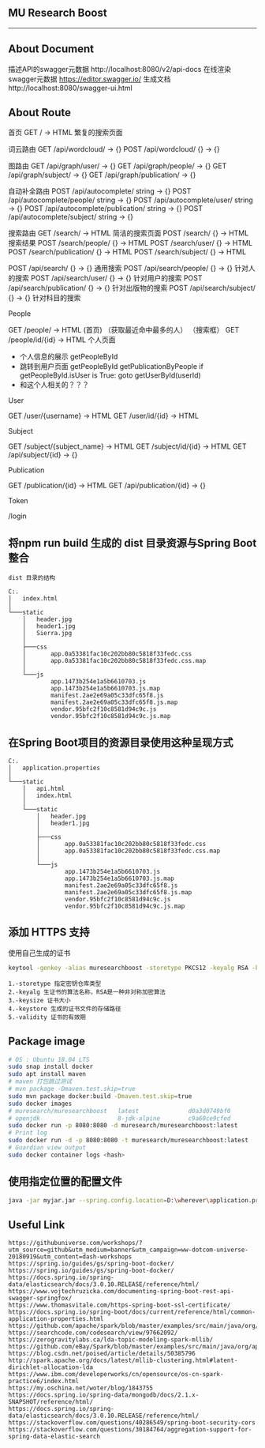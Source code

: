 ## MU Research Boost
---

## About Document

描述API的swagger元数据
http://localhost:8080/v2/api-docs
在线渲染swagger元数据
https://editor.swagger.io/
生成文档
http://localhost:8080/swagger-ui.html

## About Route

首页
GET / -> HTML 繁复的搜索页面

词云路由
GET /api/wordcloud/ -> {} 
POST /api/wordcloud/ {} -> {}

图路由
GET /api/graph/user/ -> {}
GET /api/graph/people/ -> {}
GET /api/graph/subject/ -> {}
GET /api/graph/publication/ -> {}

自动补全路由
POST /api/autocomplete/ string -> {} 
POST /api/autocomplete/people/ string -> {}
POST /api/autocomplete/user/ string -> {}
POST /api/autocomplete/publication/ string -> {}
POST /api/autocomplete/subject/ string -> {}

搜索路由
GET /search/ -> HTML 简洁的搜索页面
POST /search/ {} -> HTML 搜索结果
POST /search/people/ {} -> HTML
POST /search/user/ {} -> HTML
POST /search/publication/ {} -> HTML
POST /search/subject/ {} -> HTML

POST /api/search/ {} -> {}        通用搜索
POST /api/search/people/ {} -> {} 针对人的搜索
POST /api/search/user/ {} -> {} 针对用户的搜索
POST /api/search/publication/ {} -> {} 针对出版物的搜索
POST /api/search/subject/ {} -> {} 针对科目的搜索

People
 
GET /people/ -> HTML (首页) （获取最近命中最多的人） （搜索框）
GET /people/id/{id} -> HTML 个人页面
- 个人信息的展示
    getPeopleById
- 跳转到用户页面
    getPeopleById
    getPublicationByPeople
    if getPeopleById.isUser is True:
        goto getUserById(userId)
- 和这个人相关的？？？

User

GET /user/{username} -> HTML
GET /user/id/{id} -> HTML 

Subject 

GET /subject/{subject_name} -> HTML
GET /subject/id/{id} -> HTML
GET /api/subject/{id} -> {}

Publication

GET /publication/{id} -> HTML
GET /api/publication/{id} -> {}

Token

/login


## 将npm run build 生成的 dist 目录资源与Spring Boot整合

```
dist 目录的结构

C:.
│   index.html
│
└───static
    │   header.jpg
    │   header1.jpg
    │   Sierra.jpg
    │
    ├───css
    │       app.0a53381fac10c202bb80c5818f33fedc.css
    │       app.0a53381fac10c202bb80c5818f33fedc.css.map
    │
    └───js
            app.1473b254e1a5b6610703.js
            app.1473b254e1a5b6610703.js.map
            manifest.2ae2e69a05c33dfc65f8.js
            manifest.2ae2e69a05c33dfc65f8.js.map
            vendor.95bfc2f10c8581d94c9c.js
            vendor.95bfc2f10c8581d94c9c.js.map

```

## 在Spring Boot项目的资源目录使用这种呈现方式

```
C:.
│   application.properties
│
└───static
    │   api.html
    │   index.html
    │
    └───static
        │   header.jpg
        │   header1.jpg
        │
        ├───css
        │       app.0a53381fac10c202bb80c5818f33fedc.css
        │       app.0a53381fac10c202bb80c5818f33fedc.css.map
        │
        └───js
                app.1473b254e1a5b6610703.js
                app.1473b254e1a5b6610703.js.map
                manifest.2ae2e69a05c33dfc65f8.js
                manifest.2ae2e69a05c33dfc65f8.js.map
                vendor.95bfc2f10c8581d94c9c.js
                vendor.95bfc2f10c8581d94c9c.js.map

```

## 添加 HTTPS 支持
使用自己生成的证书

```bash
keytool -genkey -alias muresearchboost -storetype PKCS12 -keyalg RSA -keysize 2048  -keystore keystore.p12 -validity 3650
```

```
1.-storetype 指定密钥仓库类型 
2.-keyalg 生证书的算法名称，RSA是一种非对称加密算法 
3.-keysize 证书大小 
4.-keystore 生成的证书文件的存储路径 
5.-validity 证书的有效期
```

## Package image

```bash
# OS : Ubuntu 18.04 LTS
sudo snap install docker
sudo apt install maven
# maven 打包跳过测试
# mvn package -Dmaven.test.skip=true
sudo mvn package docker:build -Dmaven.test.skip=true
sudo docker images
# muresearch/muresearchboost   latest              d0a3d0749bf0        2 minutes ago       187MB
# openjdk                      8-jdk-alpine        c9a60ce9cfed        4 weeks ago         103MB
sudo docker run -p 8080:8080 -d muresearch/muresearchboost:latest
# Print log
sudo docker run -d -p 8080:8080 -t muresearch/muresearchboost:latest
# Guardian view output
sudo docker container logs <hash>
```

## 使用指定位置的配置文件

```bash
java -jar myjar.jar --spring.config.location=D:\wherever\application.properties
```
## Useful Link

```
https://githubuniverse.com/workshops/?utm_source=github&utm_medium=banner&utm_campaign=ww-dotcom-universe-20180919&utm_content=dash-workshops
https://spring.io/guides/gs/spring-boot-docker/
https://spring.io/guides/gs/spring-boot-docker/
https://docs.spring.io/spring-data/elasticsearch/docs/3.0.10.RELEASE/reference/html/
https://www.vojtechruzicka.com/documenting-spring-boot-rest-api-swagger-springfox/
https://www.thomasvitale.com/https-spring-boot-ssl-certificate/
https://docs.spring.io/spring-boot/docs/current/reference/html/common-application-properties.html
https://github.com/apache/spark/blob/master/examples/src/main/java/org/apache/spark/examples/ml/JavaLDAExample.java
https://searchcode.com/codesearch/view/97662092/
https://zerogravitylabs.ca/lda-topic-modeling-spark-mllib/
https://github.com/eBay/Spark/blob/master/examples/src/main/java/org/apache/spark/examples/mllib/JavaLDAExample.java
https://blog.csdn.net/poised/article/details/50385796
http://spark.apache.org/docs/latest/mllib-clustering.html#latent-dirichlet-allocation-lda
https://www.ibm.com/developerworks/cn/opensource/os-cn-spark-practice6/index.html
https://my.oschina.net/woter/blog/1843755
https://docs.spring.io/spring-data/mongodb/docs/2.1.x-SNAPSHOT/reference/html/
https://docs.spring.io/spring-data/elasticsearch/docs/3.0.10.RELEASE/reference/html/
https://stackoverflow.com/questions/40286549/spring-boot-security-cors
https://stackoverflow.com/questions/30184764/aggregation-support-for-spring-data-elastic-search
```
